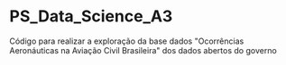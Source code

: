 # PS_Data_Science_A3
Código para realizar a exploração da base dados "Ocorrências Aeronáuticas na Aviação Civil Brasileira" dos dados abertos do governo
